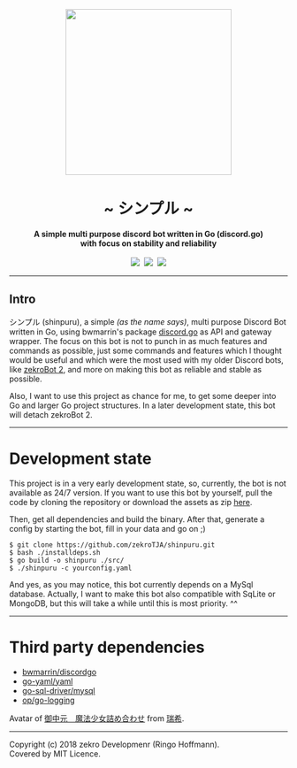 <div align="center">
    <img src="https://zekro.de/src/shinpuru_avi_circle.png" height="300" />
    <h1>~ シンプル ~</h1>
    <strong>
        A simple multi purpose discord bot written in Go (discord.go)<br>
        with focus on stability and reliability
    </strong><br><br>
    <a href="https://dc.zekro.de"><img src="https://img.shields.io/discord/307084334198816769.svg?style=for-the-badge&logo=discord" /></a>&nbsp;
    <img src="https://forthebadge.com/images/badges/60-percent-of-the-time-works-every-time.svg" />&nbsp;
    <img src="https://forthebadge.com/images/badges/built-with-grammas-recipe.svg">
<br>
</div>

---

## Intro

シンプル (shinpuru), a simple *(as the name says)*, multi purpose Discord Bot written in Go, using bwmarrin's package [discord.go](https://github.com/bwmarrin/discordgo) as API and gateway wrapper. The focus on this bot is not to punch in as much features and commands as possible, just some commands and features which I thought would be useful and which were the most used with my older Discord bots, like [zekroBot 2](https://github.com/zekroTJA/zekroBot2), and more on making this bot as reliable and stable as possible.

Also, I want to use this project as chance for me, to get some deeper into Go and larger Go project structures. In a later development state, this bot will detach zekroBot 2.

---

# Development state

This project is in a very early development state, so, currently, the bot is not available as 24/7 version. If you want to use this bot by yourself, pull the code by cloning the repository or download the assets as zip [here](https://github.com/zekroTJA/shinpuru/archive/master.zip).

Then, get all dependencies and build the binary. After that, generate a config by starting the bot, fill in your data and go on ;)

```
$ git clone https://github.com/zekroTJA/shinpuru.git
$ bash ./installdeps.sh
$ go build -o shinpuru ./src/
$ ./shinpuru -c yourconfig.yaml
```

And yes, as you may notice, this bot currently depends on a MySql database. Actually, I want to make this bot also compatible with SqLite or MongoDB, but this will take a while until this is most priority. ^^

---

# Third party dependencies

- [bwmarrin/discordgo](https://github.com/bwmarrin/discordgo)
- [go-yaml/yaml](https://github.com/go-yaml/yaml)
- [go-sql-driver/mysql](https://github.com/Go-SQL-Driver/MySQL/)
- [op/go-logging](https://github.com/op/go-logging)

Avatar of [御中元　魔法少女詰め合わせ](https://www.pixiv.net/member_illust.php?mode=medium&illust_id=44692506) from [瑞希](https://www.pixiv.net/member.php?id=137253).

---

Copyright (c) 2018 zekro Developmenr (Ringo Hoffmann).  
Covered by MIT Licence.
